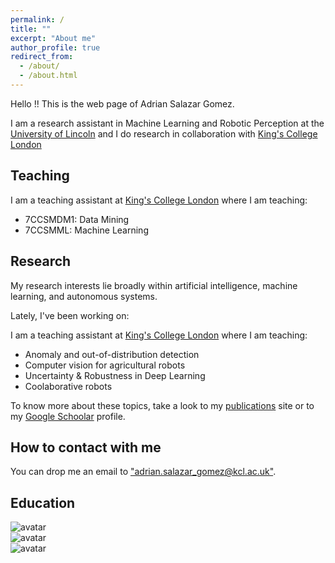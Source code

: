 ```yaml
---
permalink: /
title: ""
excerpt: "About me"
author_profile: true
redirect_from: 
  - /about/
  - /about.html
---
```


<div class="text-justify">

<p>Hello !! This is the web page of Adrian Salazar Gomez.</p>

<p>I am a research assistant in Machine Learning and Robotic Perception at the  <a href="https://www.lincoln.ac.uk/home/">University of Lincoln</a>  and I do research in collaboration with <a href="https://www.kcl.ac.uk/">King's College London</a> </p>

<h2> Teaching </h2>

<p>I am a teaching assistant at <a href="https://www.kcl.ac.uk/">King's College London</a> where I am teaching:</p> 

 <ul>
  <li>7CCSMDM1: Data Mining </li>
  <li>7CCSMML: Machine Learning</li>
</ul> 

</div>


<h2> Research </h2>

<div class="text-justify">

<p>My research interests lie broadly within artificial intelligence, machine learning, and autonomous systems.</p>

<p>Lately, I've been working on:</p>

<p>I am a teaching assistant at <a href="https://www.kcl.ac.uk/">King's College London</a> where I am teaching:</p> 

<ul>
  <li>Anomaly and out-of-distribution detection </li>
  <li>Computer vision for agricultural robots</li>
  <li>Uncertainty & Robustness in Deep Learning</li>
  <li>Coolaborative robots</li>
</ul> 

<p>To know more about these topics, take a look to my <a href="https://adrianxsalazar.github.io/publications/">publications</a> site or to my <a href="https://scholar.google.com/citations?user=xC3keU4AAAAJ&hl=en">Google Schoolar</a> profile. </p>

</div>


<div class="text-justify">

<h2> How to contact with me </h2>

<p>You can drop me an email to <a href="adrian.salazar_gomez@kcl.ac.uk">"adrian.salazar_gomez@kcl.ac.uk"</a>. </p>

</div>
  

<div class="text-justify">

<h2> Education </h2>


<p float="middle">
	<div class="image-cropper">
	  <img src="https://adrianxsalazar.github.io/images/west_florida_logo.png" alt="avatar" class="profile-pic">
	</div>
	<div class="image-cropper">
	  <img src="https://adrianxsalazar.github.io/images/Edinburgh_logo.png" alt="avatar" class="profile-pic">
	</div>
	<div class="image-cropper">
	  <img src="https://adrianxsalazar.github.io/images/King's_College_London_logo.png" alt="avatar" class="profile-pic">
	</div>
</p>

</div>


